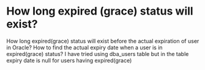 
# How long expired (grace) status will exist?

How long expired(grace) status will exist before the actual expiration of user in Oracle?
How to find the actual expiry date when a user is in expired(grace) status?
I have tried using dba_users table but in the table expiry date is null for users having expired(grace)

        